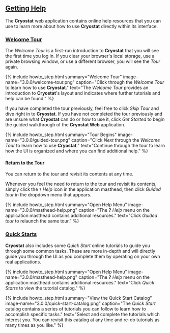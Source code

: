 ## [Getting Help](#getting-help)

The **Cryostat** web application contains online help resources that you can use to learn more about
how to use **Cryostat** directly within its interface.

### [Welcome Tour](#welcome-tour)

The *Welcome Tour* is a first-run introduction to **Cryostat** that you will see the first time you log in.
If you clear your browser's local storage, use a private browsing window, or use a different browser, you will see the *Tour* again.

{% include howto_step.html
  summary="Welcome Tour"
  image-name="3.0.0/welcome-tour.png"
  caption="Click through the <i>Welcome Tour</i> to learn how to use **Cryostat**."
  text="The <i>Welcome Tour</i> provides an introduction to **Cryostat**'s layout and indicates where further tutorials and help can be found."
%}

If you have completed the tour previously, feel free to click <i>Skip Tour</i> and dive right in to **Cryostat**.
If you have not completed the tour previously and are unsure what **Cryostat** can do or how to use it, click <i>Get Started</i>
to begin the guided walkthrough of the **Cryostat Web** application.

{% include howto_step.html
  summary="Tour Begins"
  image-name="3.0.0/guided-tour.png"
  caption="Click <i>Next</i> through the <i>Welcome Tour</i> to learn how to use **Cryostat**."
  text="Continue through the tour to learn how the UI is organized and where you can find additional help."
%}

#### [Return to the Tour](#return-to-the-tour)

You can return to the tour and revisit its contents at any time.

Whenever you feel the need to return to the tour and revisit its contents, simply click the `?` <i>Help</i> icon in the
application masthead, then click <i>Guided tour</i> in the dropdown menu that appears.

{% include howto_step.html
  summary="Open Help Menu"
  image-name="3.0.0/masthead-help.png"
  caption="The <b>?</b> <i>Help</i> menu on the application masthead contains additional resources."
  text="Click <i>Guided tour</i> to relaunch the same tour."
%}

### [Quick Starts](#quickstarts)

**Cryostat** also includes some *Quick Start* online tutorials to guide you through some common tasks. These are more in-depth
and will directly guide you through the UI as you complete them by operating on your own real applications.

{% include howto_step.html
  summary="Open Help Menu"
  image-name="3.0.0/masthead-help.png"
  caption="The <b>?</b> <i>Help</i> menu on the application masthead contains additional resources."
  text="Click <i>Quick Starts</i> to view the tutorial catalog."
%}

{% include howto_step.html
  summary="View the Quick Start Catalog"
  image-name="3.0.0/quick-start-catalog.png"
  caption="The <i>Quick Start</i> catalog contains a series of tutorials you can follow to learn how to accomplish specific tasks."
  text="Select and complete the tutorials which interest you. You can revisit this catalog at any time and re-do tutorials as many times as you like."
%}
